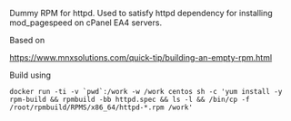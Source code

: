 Dummy RPM for httpd. Used to satisfy httpd dependency for installing mod_pagespeed on cPanel EA4 servers.

Based on

https://www.mnxsolutions.com/quick-tip/building-an-empty-rpm.html

Build using

    docker run -ti -v `pwd`:/work -w /work centos sh -c 'yum install -y rpm-build && rpmbuild -bb httpd.spec && ls -l && /bin/cp -f /root/rpmbuild/RPMS/x86_64/httpd-*.rpm /work'

